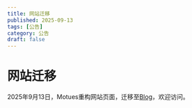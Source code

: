 ```yaml
---
title: 网站迁移
published: 2025-09-13
tags: [公告]
category: 公告
draft: false
---
```


# 网站迁移

2025年9月13日，Motues重构网站页面，迁移至[Blog](https://blog.motues.top)，欢迎访问。
